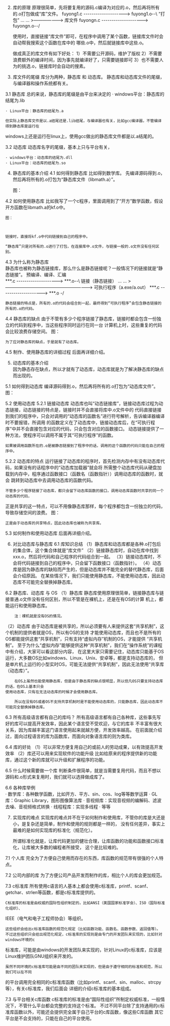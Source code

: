 2. 库的原理
	原理很简单，先将要复用的源码.c编译为对应的.o，然后再将所有的.o打包做成“库”文件。
			fuyong1.c --------------------> fuyong1.o--\  “打包”
			...       										  ...         >———————> 库文件
			fuyongn.c --------------------> fuyongn.o--/ 
	
	
	使用时，直接链接“库文件”即可，在程序中调用了某个函数，链接库文件时会自动帮我搜索这个函数在库中的
哪些.o中，然后就链接库中这些.o。

	做成真正的库文件有如下好处：
	1）不需要公开源码，维护了版权
	2）不需要浪费额外的编译时间，因为事先就编译好了，只需要链接即可
	3）也不需要人为的挑选.o，链接库时会自动的搜素。
				
3. 库文件的尾缀
	库分为两种，静态库 和 动态库。
	静态库和动态库文件的尾缀，与编译器和操作系统都有关。
	
3.1 静态库
	总的来说，静态库的尾缀是由平台来决定的
	· windows平台：静态库的结尾为.lib 
		
	· Linux平台：静态库的结尾为.a 
	
	但实际上静态库文件是以.a结尾还是.lib结尾，与编译器也有关，比如gcc编译器，不管编译得到静态库是运行在
windows上还是运行在linux上，使用gcc做出的静态库文件都是以.a结尾的。
	
	
3.2 动态库 
	动态库名字的尾缀，基本上只与平台有关，
	
	· windows平台：动态库的结尾为.dll
	· Linux平台：动态库的结尾为.so

	
4. 静态库的基本介绍
4.1 如何得到静态库
	比如得到数学库。
	先编译源码得到.o，然后再将所有的.o打包为“静态库文件（libmath.a）”。
	
	图：
	
	
	
4.2 如何使用静态库	
	比如我写了一个c程序，里面调用到了“开方”数学函数，假设开方函数在libmath.a的kf.o中。
	
	图：
	
	
	
	链接时，直接将kf.o中代码链接到自己的程序中。
	
	“静态库”只是对所有的.o进行了打包，在连接库中.o文件，与链接一般的.o文件没有任何区别。
	
	
4.3 为什么称为静态库	
	静态库也被称为静态链接库，那么什么是静态链接呢？一般情况下的链接就是“静态链接”。
								预编译、编译、汇编               
			***.c   --------------------> ***.o--\    链接（静态链接）
			...                            ...    > ————————————————————> 可执行程序（a.exe/a.out）
			***.c   --------------------> ***.o -/
		
	
	静态链接的特点是，所有的.o的代码会组合到一起，最终得到“可执行程序”会包含静态链接的所有的.o的代码。
	
	
4.4 静态库的缺点
	由于不管有多少个程序链接了静态库，链接时都会包含一份独立的代码到程序中，当这些程序同时运行在同一台
计算机上时，这些重复的代码会比较浪费存储空间。
	图：

	
	
	
	为了应对静态库的缺点，于是就有了动态库。
		

4.5 制作、使用静态库的详细过程
	后面再详细介绍。
				
				
				
5. 动态库的基本介绍		
		因为静态存在缺点，所以才就有了动态库，动态库就是为了解决静态库的缺点而出现的。
	
	
5.1 如何得到动态库
	编译源码得到.o，然后再将所有的.o打包为“动态库文件”。
	图：
	
	
	
	
5.2 使用动态库
5.2.1 链接动态库
	动态库也叫“动态链接库”，链接动态库过程为动态链接，动态链接的特点是，链接时并不会直接将库中.o文件中的
代码直接链接到我们的程序中，只会对调用的“动态库的函数名”进行符号解析，告诉编译器编译时不要报错，所调用
的函数定义在了动态库中，链接动态库后，在“可执行程序”中并不会直接包含对应的代码，只会包含对应的函数接口。
	动态链接提供了一种方法，使程序可以调用不属于其“可执行程序”的函数。
	
	如果被调用函数所在的.o是被静态链接到了程序中的话，调用的这个函数的代码只能在自己的程序中。
	
	
5.2.2 动态库的特点
	运行链接了动态库的程序时，首先检测内存中有没有动态库代码，如果没有的话程序中的“动态库加载器”就会将
所需整个动态库代码从硬盘加载到内存中，程序通过函数接口（函数名（函数指针））调用动态库的函数时，就会
跳转到动态库中去调用动态库的函数代码。
	
	
	不管多少个程序链接了动态库，都只会留下动态库函数的接口，调用动态库函数时共享的同一个动态库的代码，
正是共享的这一特点，可以不用像静态库那样，每个程序都包含一份独立的代码，导致存储空间的浪费。
	图：
	
	
	
	正是由于动态库的共享特点，因此动态库也被称为共享库。
	
	
5.3 如何制作和使用动态库
	后面再详细介绍。 
		
	
6. 对比动态库与静态库 
6.1 库知识总结
（1）静态库和动态库都是各种.o打包后的集合体，这个集合体就是“库文件”
（2）链接静态库时，自动在库中找到xxx.o，然后将代码和自己程序的代码组合到一起。
（3）链接动态库时，不会将代码链接到自己的程序中，只会留下函数接口（函数指针）。
（4）动态库是因为静态库的缺陷而产生的，但是动态库并不能完全的替代静态库，后面会介绍原因。
		在某些情况下，我们只能使用静态库，不能使用动态库，因此动态库不可能完全替换掉静态库。
		
6.2 静态库、动态库 与 OS
（1）静态库
		静态库使用原理很简单，链接静态库与链接普通.o文件没有任何区别，所以不管是在裸机上，还是在有OS的计算
	机上，都能运行和使用静态库。
		
		注：裸机就是没有OS的情况。
		
		
（2）动态库
		由于动态库是被共享的，所以必须要有人来提供这套“共享机制”，这个机制的提供者就是OS，所以有OS的支持
	才能使用动态库，而且也不是所有的OS都能提供这套“共享机制”，只有支持“虚拟内存”机制的OS，才能提供
	“共享机制”。
		至于为什么“虚拟内存”能够提供这种“共享机制”，我们在“操作系统”的课程中有介绍，大家可以看这部分内容，
	在这里大家只需要记住，动态库只能基于OS运行，大多数OS比如windows、Linux、Unix、安卓等，都是支持动态库的，
	但是单片机上运行的小型实时OS，可能无法提供“共享机制”，因此无法使用“共享库（动态库）”。
		
		在OS上虽然也能使用静态库，但是由于静态库的缺点很明显，所以但凡OS只要支持动态库的话，在OS上基本只会
	使用动态库，只有在无法动态库的时候才会使用静态库。	
		
		所以在没有OS或者OS不支持共享机制时是不能使用动态库的，只能静态库，因此动态库不可能完全替换掉静态库。
		
		
6.3 所有高级语言都有自己的库吗？
	所有高级语言都有自己各种库，这些事先写好的库可以提高开发效率，因此某个语言受不受欢迎，与它的库丰
不丰富有很大关系，因为库越丰富这门语言使用起来就越方便，开发效率越高。
	在前面就介绍过，面向过程语言的库为函数库，而面向对象语言库的则为类库。
	
6.4 库的好处
（1）可以非常方便复用自己的或前人的劳动成果，以有效提高开发效率
（2）库还可以用来实现软件的功能升级
		比如给原来的程序提供新的功能库，通过这个新的库就可以升级和扩展程序的功能。

6.5 什么时候需要做一个库
	判断条件很简单，就是当需要复用代码，而且不想以源码和.o形式来复用时，我们就可以选择做成库了。

6.6 各种库举例		
	· 数学库：各种数学函数，比如开方、平方、sin、cos、log等等数学运算
	· GL库：Graphic Library，图形图像算法库
	· 音视频库：实现音视频的编解码、滤波去噪、音视频格式转换
	· 线程程库：实现多线程
	· 等等
	
7. 实现库的难点
	实现库的难点并不在于如何制作和使用库，不管你的库是大还是小，是复杂还是简单，制作和使用的规则都是一样的，
没有任何差异，事实上最难的是如何实现库的标准化（规范化）。
	
	所谓标准化就是，让库代码更加的健壮合理，让库函数的功能和函数接口标准化，让库被大多数的编程者所接受，
这个是比较难的。

7.1 个人库
	完全为了方便自己使用而存在的东西，库函数的规范带有很强的个人特点。

7.2 公司内部的库
	为了方便公司产品开发而制作的库，相比个人的库会更加规范。

7.3 c标准库
	所有使用c语言的人基本上都会使用c标准库，printf、scanf、getchar、strlen等函数，都是c标准库提供的。
	
	C标准库的标准是由权威的国际性组织制定的，比如ANSI（美国国家标准学会）、ISO（国际标准化组织）、
IEEE（电气和电子工程师协会）等组织。
	
	这些组织会给出c标准库函数的规范化规定（比如函数功能、函数名、函数参数、返回值等）。
	不过这些组织只会给出规范化规定，c标准库的实现则是由专门的开发团队来实现的，比如针对windows环境的c
标准库，可能是由windows的开发团队来实现的，针对Linux的c标准库，应该是Linux维护团队GNU组织来开发的。
	
	虽然不同环境的c标准库可能是由不同的团队来实现的，但是由于遵守相同的标准和规范，所以我们可以在不同
的平台调用完全相同的c标准库函数（比如printf、scanf、sin、malloc、strcpy等），有关c标准库，我们后面会
详细的介绍c标准库的基本组成。
	
	
7.3 与平台相关c库函数
	c标准库的标准是由“国际性组织”所制定权威标准，一般情况下，不管什么平台都会完整的支持这个标准。
	不过不同平台除了支持通用的c标准库函数以外，可能还会提供完全属于自己平台的c库函数，像这些C库函数
其它平台是不会支持的，只能在自己的平台使用。